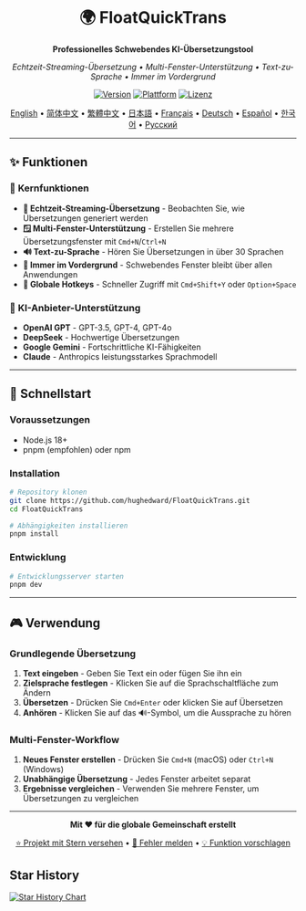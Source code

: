 <div align="center">

# 🌍 FloatQuickTrans

**Professionelles Schwebendes KI-Übersetzungstool**

*Echtzeit-Streaming-Übersetzung • Multi-Fenster-Unterstützung • Text-zu-Sprache • Immer im Vordergrund*

[![Version](https://img.shields.io/badge/Version-1.0.12-blue.svg)](https://github.com/hughedward/FloatQuickTrans)
[![Plattform](https://img.shields.io/badge/Plattform-macOS%20%7C%20Windows%20%7C%20Linux-lightgrey.svg)](https://github.com/hughedward/FloatQuickTrans)
[![Lizenz](https://img.shields.io/badge/Lizenz-MIT-green.svg)](../LICENSE)

[English](../README.md) • [简体中文](README-zh.md) • [繁體中文](README-zh-TW.md) • [日本語](README-ja.md) • [Français](README-fr.md) • [Deutsch](README-de.md) • [Español](README-es.md) • [한국어](README-ko.md) • [Русский](README-ru.md)

</div>

---

## ✨ Funktionen

### 🚀 **Kernfunktionen**
- **🌊 Echtzeit-Streaming-Übersetzung** - Beobachten Sie, wie Übersetzungen generiert werden
- **🪟 Multi-Fenster-Unterstützung** - Erstellen Sie mehrere Übersetzungsfenster mit `Cmd+N`/`Ctrl+N`
- **🔊 Text-zu-Sprache** - Hören Sie Übersetzungen in über 30 Sprachen
- **📌 Immer im Vordergrund** - Schwebendes Fenster bleibt über allen Anwendungen
- **🎯 Globale Hotkeys** - Schneller Zugriff mit `Cmd+Shift+Y` oder `Option+Space`

### 🤖 **KI-Anbieter-Unterstützung**
- **OpenAI GPT** - GPT-3.5, GPT-4, GPT-4o
- **DeepSeek** - Hochwertige Übersetzungen
- **Google Gemini** - Fortschrittliche KI-Fähigkeiten
- **Claude** - Anthropics leistungsstarkes Sprachmodell

---

## 🚀 Schnellstart

### Voraussetzungen
- Node.js 18+
- pnpm (empfohlen) oder npm

### Installation

```bash
# Repository klonen
git clone https://github.com/hughedward/FloatQuickTrans.git
cd FloatQuickTrans

# Abhängigkeiten installieren
pnpm install
```

### Entwicklung

```bash
# Entwicklungsserver starten
pnpm dev
```

---

## 🎮 Verwendung

### Grundlegende Übersetzung
1. **Text eingeben** - Geben Sie Text ein oder fügen Sie ihn ein
2. **Zielsprache festlegen** - Klicken Sie auf die Sprachschaltfläche zum Ändern
3. **Übersetzen** - Drücken Sie `Cmd+Enter` oder klicken Sie auf Übersetzen
4. **Anhören** - Klicken Sie auf das 🔊-Symbol, um die Aussprache zu hören

### Multi-Fenster-Workflow
1. **Neues Fenster erstellen** - Drücken Sie `Cmd+N` (macOS) oder `Ctrl+N` (Windows)
2. **Unabhängige Übersetzung** - Jedes Fenster arbeitet separat
3. **Ergebnisse vergleichen** - Verwenden Sie mehrere Fenster, um Übersetzungen zu vergleichen

---

<div align="center">

**Mit ❤️ für die globale Gemeinschaft erstellt**

[⭐ Projekt mit Stern versehen](https://github.com/hughedward/FloatQuickTrans) • [🐛 Fehler melden](https://github.com/hughedward/FloatQuickTrans/issues) • [💡 Funktion vorschlagen](https://github.com/hughedward/FloatQuickTrans/issues)

</div>

## Star History

[![Star History Chart](https://api.star-history.com/svg?repos=hughedward/FloatQuickTrans&type=Date)](https://www.star-history.com/#hughedward/FloatQuickTrans&Date)
